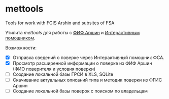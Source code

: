 # mettools
Tools for work with FGIS Arshin and subsites of FSA

Утилита *mettools* для работы с [ФИФ Аршин](https://fgis.gost.ru/#!/mt) и [Интерактивным помошником](https://support.fsa.gov.ru).

Возможности:

- [X] Отправка сведений о поверке через Интерактивный помошник ФСА.
- [X] Просмотр расширенной информации о поверке из ФИФ Аршин (ФИО поверителя и условия поверки)
- [ ] Создание локальной базы ГРСИ в XLS, SQLite
- [ ] Скачивание актуальных описаний типа и методик поверки из ФГИС Аршин
- [ ] Создание локальной базы поверок с поиском по владельцам
